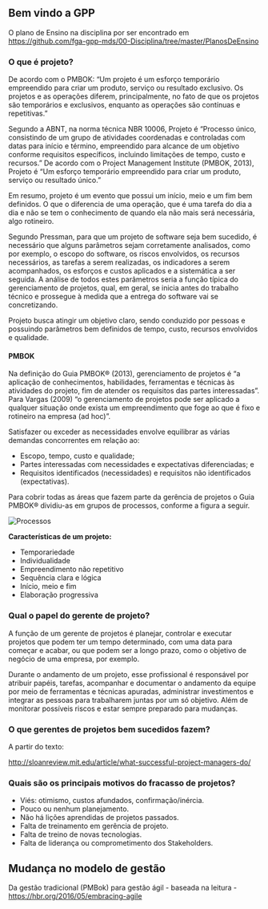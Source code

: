 ## Bem vindo a GPP

O plano de Ensino na disciplina por ser encontrado em https://github.com/fga-gpp-mds/00-Disciplina/tree/master/PlanosDeEnsino

### O que é projeto?

De acordo com o PMBOK: “Um projeto é um esforço temporário empreendido para criar um produto, serviço ou resultado exclusivo. Os projetos e as operações diferem, principalmente, no fato de que os projetos são temporários e exclusivos, enquanto as operações são contínuas e repetitivas.”

Segundo a ABNT, na norma técnica NBR 10006, Projeto é “Processo único, consistindo de um grupo de atividades coordenadas e controladas com datas para início e término, empreendido para alcance de um objetivo conforme requisitos específicos, incluindo limitações de tempo, custo e recursos.” De acordo com o Project Management Institute (PMBOK, 2013), Projeto é “Um esforço temporário empreendido para criar um produto, serviço ou resultado único.”

Em resumo, projeto é um evento que possui um início, meio e um fim bem definidos. O que o diferencia de uma operação,  que é uma tarefa do dia a dia e não se tem o conhecimento de quando ela não mais será necessária, algo rotineiro.

Segundo Pressman, para que um projeto de software seja bem sucedido, é necessário que alguns parâmetros sejam corretamente analisados, como por exemplo, o escopo do software, os riscos envolvidos, os recursos necessários, as tarefas a serem realizadas, os indicadores a serem acompanhados, os esforços e custos aplicados e a sistemática a ser seguida. A análise de todos estes parâmetros seria a função típica do gerenciamento de projetos,   qual, em geral, se inicia antes do trabalho técnico e prossegue à medida que a entrega do software vai se concretizando.

Projeto busca atingir um objetivo claro, sendo conduzido por pessoas e possuindo parâmetros bem definidos de tempo, custo, recursos envolvidos e qualidade.

#### PMBOK

Na definição do Guia PMBOK® (2013), gerenciamento de projetos é “a aplicação de conhecimentos, habilidades, ferramentas e técnicas às atividades do projeto, fim de atender os requisitos das partes interessadas”. Para Vargas (2009) “o gerenciamento de projetos pode ser aplicado a qualquer situação onde exista um empreendimento que foge ao
que é fixo e rotineiro na empresa (ad hoc)”.

Satisfazer ou exceder as necessidades envolve equilibrar as várias demandas concorrentes em relação ao:
* Escopo, tempo, custo e qualidade;
* Partes interessadas com necessidades e expectativas diferenciadas; e
* Requisitos identificados (necessidades) e requisitos não identificados (expectativas).

Para cobrir todas as áreas que fazem parte da gerência de projetos o Guia PMBOK® dividiu-as em grupos de processos, conforme a figura a seguir.

![Processos](https://media.licdn.com/mpr/mpr/shrinknp_800_800/AAEAAQAAAAAAAATpAAAAJGEzYjNkNzZjLTFjMGYtNDY2OC04NGU5LTQ0MGRjYmQyNGFmNg.png)

**Características de um projeto:** 

* Temporariedade
* Individualidade
* Empreendimento não repetitivo
* Sequência clara e lógica
* Início, meio e fim
* Elaboração progressiva

### Qual o papel do gerente de projeto?

A função de um gerente de projetos é planejar, controlar e executar projetos que podem ter um tempo determinado, com uma data para começar e acabar, ou que podem ser a longo prazo, como o objetivo de negócio de uma empresa, por exemplo.

Durante o andamento de um projeto, esse profissional é responsável por atribuir papéis, tarefas, acompanhar e documentar o andamento da equipe por meio de ferramentas e técnicas apuradas, administrar investimentos e integrar as pessoas para trabalharem juntas por um só objetivo. Além de monitorar possíveis riscos e estar sempre preparado para mudanças.

### O que gerentes de projetos bem sucedidos fazem?

A partir do texto:

http://sloanreview.mit.edu/article/what-successful-project-managers-do/

### Quais são os principais motivos do fracasso de projetos?

* Viés: otimismo, custos afundados, confirmação/inércia.
* Pouco ou nenhum planejamento.
* Não há lições aprendidas de projetos passados.
* Falta de treinamento em gerência de projeto.
* Falta de treino de novas tecnologias.
* Falta de liderança ou comprometimento dos Stakeholders.

## Mudança no modelo de gestão 

Da gestão tradicional (PMBok) para gestão ágil - baseada na leitura - https://hbr.org/2016/05/embracing-agile